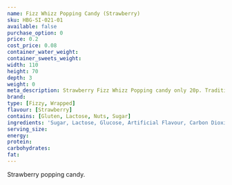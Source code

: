 ```yaml
---
name: Fizz Whizz Popping Candy (Strawberry)
sku: HBG-SI-021-01
available: false
purchase_option: 0
price: 0.2
cost_price: 0.08
container_water_weight: 
container_sweets_weight: 
width: 110
height: 70
depth: 3
weight: 0
meta_description: Strawberry Fizz Whizz Popping candy only 20p. Traditional sweets and more at Humbugs Confectionery Store. Specialists in satisfying your sweet tooth!
brand: 
type: [Fizzy, Wrapped]
flavour: [Strawberry]
contains: [Gluten, Lactose, Nuts, Sugar]
ingredients: 'Sugar, Lactose, Glucose, Artificial Flavour, Carbon Dioxide E-290'
serving_size: 
energy: 
protein: 
carbohydrates: 
fat: 
---
```

Strawberry popping candy.